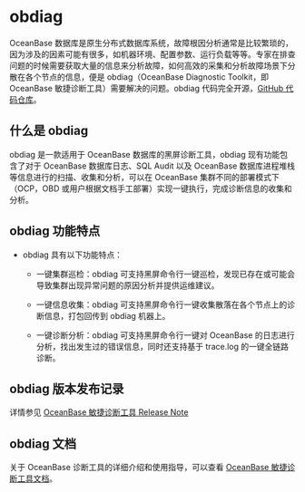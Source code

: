 # obdiag

OceanBase 数据库是原生分布式数据库系统，故障根因分析通常是比较繁琐的，因为涉及的因素可能有很多，如机器环境、配置参数、运行负载等等。专家在排查问题的时候需要获取大量的信息来分析故障，如何高效的采集和分析故障场景下分散在各个节点的信息，便是 obdiag（OceanBase Diagnostic Toolkit，即 OceanBase 敏捷诊断工具）需要解决的问题。obdiag 代码完全开源，[GitHub 代码仓库](https://github.com/oceanbase/oceanbase-diagnostic-tool)。

## 什么是 obdiag

obdiag 是一款适用于 OceanBase 数据库的黑屏诊断工具，obdiag 现有功能包含了对于 OceanBase 数据库日志、SQL Audit 以及 OceanBase 数据库进程堆栈等信息进行的扫描、收集和分析，可以在 OceanBase 集群不同的部署模式下（OCP，OBD 或用户根据文档手工部署）实现一键执行，完成诊断信息的收集和分析。

## obdiag 功能特点

* obdiag 具有以下功能特点：

  * 一键集群巡检：obdiag 可支持黑屏命令行一键巡检，发现已存在或可能会导致集群出现异常问题的原因分析并提供运维建议。

  * 一键信息收集：obdiag 可支持黑屏命令行一键收集散落在各个节点上的诊断信息，打包回传到 obdiag 机器上。

  * 一键诊断分析：obdiag 可支持黑屏命令行一键对 OceanBase 的日志进行分析，找出发生过的错误信息，同时还支持基于 trace.log 的一键全链路诊断。

## obdiag 版本发布记录

详情参见 [OceanBase 敏捷诊断工具 Release Note](https://www.oceanbase.com/product/obdiag-rn/releaseNote)

## obdiag 文档

关于 OceanBase 诊断工具的详细介绍和使用指导，可以查看 [OceanBase 敏捷诊断工具文档](https://www.oceanbase.com/docs/obdiag-cn)。
